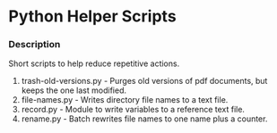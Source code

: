 # Python Helper Scripts

### Description

Short scripts to help reduce repetitive actions.

1. trash-old-versions.py - Purges old versions of pdf documents, but keeps the one last modified.
2. file-names.py - Writes directory file names to a text file. 
3. record.py - Module to write variables to a reference text file.
4. rename.py - Batch rewrites file names to one name plus a counter.

